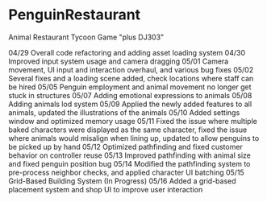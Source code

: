 # PenguinRestaurant
Animal Restaurant Tycoon Game
"plus DJ303"

04/29 Overall code refactoring and adding asset loading system
04/30 Improved input system usage and camera dragging
05/01 Camera movement, UI input and interaction overhaul, and various bug fixes
05/02 Several fixes and a loading scene added, check locations where staff can be hired
05/05 Penguin employment and animal movement no longer get stuck in structures
05/07 Adding emotional expressions to animals
05/08 Adding animals lod system
05/09 Applied the newly added features to all animals, updated the illustrations of the animals
05/10 Added settings window and optimized memory usage
05/11 Fixed the issue where multiple baked characters were displayed as the same character, fixed the issue where animals would misalign when lining up, updated to allow penguins to be picked up by hand
05/12 Optimized pathfinding and fixed customer behavior on controller reuse
05/13 Improved pathfinding with animal size and fixed penguin position bug
05/14 Modified the pathfinding system to pre-process neighbor checks, and applied character UI batching
05/15 Grid-Based Building System (In Progress)
05/16 Added a grid-based placement system and shop UI to improve user interaction